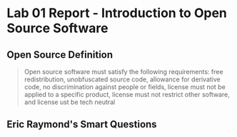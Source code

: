 # Lab 01 Report - Introduction to Open Source Software

## Open Source Definition
> Open source software must satisfy the following requirements: free redistribution, unobfuscated source code, allowance for derivative code, no discrimination against people or fields, license must not be applied to a specific product, license must not restrict other software, and license ust be tech neutral

 ## Eric Raymond's Smart Questions
 > 
